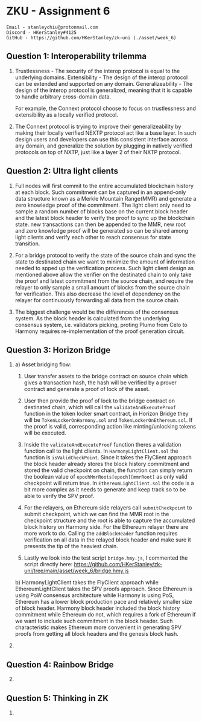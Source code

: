 # ZKU - Assignment 6

    Email - stanleychiu@protonmail.com
    Discord - HKerStanley#4125
    GitHub - https://github.com/HKerStanley/zk-uni (./asset/week_6)

## Question 1: Interoperability trilemma

1.  Trustlessness - The security of the interop protocol is equal to the underlying domains.
    Extensibility - The design of the interop protocol can be extended and supported on any domain.
    Generalizeability - The design of the interop protocol is generalized, meaning that it is capable to handle arbitrary cross-domain data.

    For example, the Connext protocol choose to focus on trustlessness and extensibility as a locally verified protocol.

2.  The Connext protocol is trying to improve their generalizeability by making their locally verified NEXTP protocol act like a base layer. In such design users and developers can use this consistent interface across any domain, and generalize the solution by plugging in natively verified protocols on top of NXTP, just like a layer 2 of their NXTP protocol.

## Question 2: Ultra light clients

1. Full nodes will first commit to the entire accumulated blockchain history at each block. Such commitment can be captured in an append-only data structure known as a Merkle Mountain Range(MMR) and generate a zero knowledge proof of the commitment. The light client only need to sample a random number of blocks base on the current block header and the latest block header to verify the proof to sync up the blockchain state. new transactions can then be appended to the MMR, new root and zero knowledge proof will be generated so can be shared among light clients and verify each other to reach consensus for state transition.

2. For a bridge protocol to verify the state of the source chain and sync the state to destinated chain we want to minimize the amount of information needed to spped up the verification process. Such light client design as mentioned above allow the verifier on the destinated chain to only take the proof and latest commitment from the source chain, and require the relayer to only sample a small amount of blocks from the source chain for verification. This also decrease the level of dependency on the relayer for continuously forwarding all data from the source chain.

3. The biggest challenge would be the differences of the consensus system. As the block header is calculated from the underlying consensus system, i.e. validators picking, proting Plumo from Celo to Harmony requires re-implementation of the proof generation circuit.

## Question 3: Horizon Bridge

1.  a) Asset bridging flow:
    1. User transfer assets to the bridge contract on source chain which gives a transaction hash, the hash will be verified by a prover contract and generate a proof of lock of the asset. 

    2. User then provide the proof of lock to the bridge contract on destinated chain, which will call the `validateAndExecuteProof` function in the token locker smart contract, in Horizon Bridge they will be `TokenLockerOnHarmony.sol` and `TokenLockerOnEthereum.sol`. If the proof is valid, corresponding action like minting/unlocking tokens will be executed.

    3. Inside the `validateAndExecuteProof` function theres a validation function call to the light clients. In `HarmonyLightClient.sol` the function is `isValidCheckPoint`. Since it takes the FlyClient approach the block header already stores the block history commitment and stored the valid checkpoint on chain, the function can simply return the boolean value of `epochMmrRoots[epoch][mmrRoot]` as only valid checkpoint will return true. In `EthereumLightClient.sol` the code is a bit more complex as it needs to generate and keep track so to be able to verify the SPV proof.

    4. For the relayers, on Ethereum side relayers call `submitCheckpoint` to submit checkpoint, which we can find the MMR root in the checkpoint structure and the root is able to capture the accumulated block history on Harmony side. For the Ethereum relayer there are more work to do. Calling the `addBlockHeader` function requires verification on all data in the relayed block header and make sure it presents the tip of the heaviest chain.

    5. Lastly we look into the test script `bridge.hmy.js`, I commented the script directly here: <https://github.com/HKerStanley/zk-uni/tree/main/asset/week_6/bridge.hmy.js>

    b) HarmonyLightClient takes the FlyClient approach while EthereumLightClient takes the SPV proofs approach. Since Ethereum is using PoW consensus architecture while Harmony is using PoS, Ethereum has a lower block production pace and relatively smaller size of block header. Harmony block header included the block history commitment while Ethereum do not, which requires a fork of Ethereum if we want to include such commitment in the block header. Such characteristic makes Ethereum more convenient in generating SPV proofs from getting all block headers and the genesis block hash.

2. 

## Question 4: Rainbow Bridge

2. 

## Question 5: Thinking in ZK

1. 
